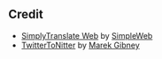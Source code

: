 ## Credit
- [SimplyTranslate Web](https://codeberg.org/SimpleWeb/SimplyTranslate-Web) by [SimpleWeb](https://www.simpleweb.org/)
- [TwitterToNitter](https://github.com/no-gravity/TwitterToNitter) by [Marek Gibney](https://github.com/no-gravity)
